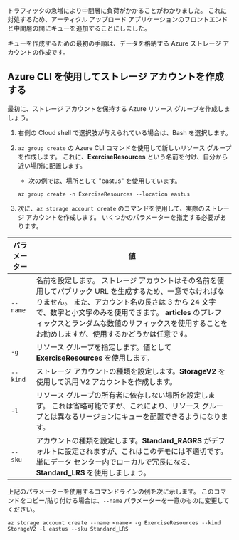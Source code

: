 トラフィックの急増により中間層に負荷がかかることがわかりました。 これに対処するため、アーティクル アップロード アプリケーションのフロントエンドと中間層の間にキューを追加することにしました。

キューを作成するための最初の手順は、データを格納する Azure ストレージ アカウントの作成です。

## <a name="create-a-storage-account-with-the-azure-cli"></a>Azure CLI を使用してストレージ アカウントを作成する

最初に、ストレージ アカウントを保持する Azure リソース グループを作成しましょう。

1. 右側の Cloud shell で選択肢が与えられている場合は、Bash を選択します。

1. `az group create` の Azure CLI コマンドを使用して新しいリソース グループを作成します。 これに、**ExerciseResources** という名前を付け、自分から近い場所に配置します。 
    - 次の例では、場所として "eastus" を使用しています。

    ```azurecli
    az group create -n ExerciseResources --location eastus
    ```
        
1. 次に、`az storage account create` のコマンドを使用して、実際のストレージ アカウントを作成します。 いくつかのパラメーターを指定する必要があります。

| パラメーター | 値 |
|-----------|-------|
| `--name`  | 名前を設定します。 ストレージ アカウントはその名前を使用してパブリック URL を生成するため、一意でなければなりません。 また、アカウント名の長さは 3 から 24 文字で、数字と小文字のみを使用できます。 **articles** のプレフィックスとランダムな数値のサフィックスを使用することをお勧めしますが、使用するかどうかは任意です。 |
| `-g`        | リソース グループを指定します。値として **ExerciseResources** を使用します。 |
| `--kind`    | ストレージ アカウントの種類を設定します。**StorageV2** を使用して汎用 V2 アカウントを作成します。 |
| `-l`        | リソース グループの所有者に依存しない場所を設定します。 これは省略可能ですが、これにより、リソース グループとは異なるリージョンにキューを配置できるようになります。 |
| `--sku`     | アカウントの種類を設定します。**Standard_RAGRS** がデフォルトに設定されますが、これはこのデモには不適切です。 単にデータ センター内でローカルで冗長になる、**Standard_LRS** を使用しましょう。 |

上記のパラメーターを使用するコマンドラインの例を次に示します。 このコマンドをコピー/貼り付ける場合は、`--name` パラメーターを一意のものに変更してください。

```azurecli
az storage account create --name <name> -g ExerciseResources --kind StorageV2 -l eastus --sku Standard_LRS
```